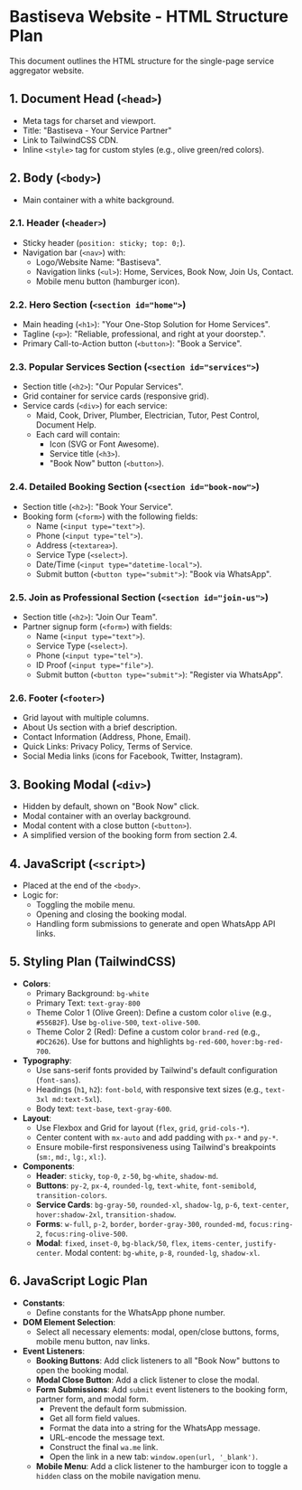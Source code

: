 # Bastiseva Website - HTML Structure Plan

This document outlines the HTML structure for the single-page service aggregator website.

## 1. Document Head (`<head>`)
-   Meta tags for charset and viewport.
-   Title: "Bastiseva - Your Service Partner"
-   Link to TailwindCSS CDN.
-   Inline `<style>` tag for custom styles (e.g., olive green/red colors).

## 2. Body (`<body>`)
-   Main container with a white background.

### 2.1. Header (`<header>`)
-   Sticky header (`position: sticky; top: 0;`).
-   Navigation bar (`<nav>`) with:
    -   Logo/Website Name: "Bastiseva".
    -   Navigation links (`<ul>`): Home, Services, Book Now, Join Us, Contact.
    -   Mobile menu button (hamburger icon).

### 2.2. Hero Section (`<section id="home">`)
-   Main heading (`<h1>`): "Your One-Stop Solution for Home Services".
-   Tagline (`<p>`): "Reliable, professional, and right at your doorstep.".
-   Primary Call-to-Action button (`<button>`): "Book a Service".

### 2.3. Popular Services Section (`<section id="services">`)
-   Section title (`<h2>`): "Our Popular Services".
-   Grid container for service cards (responsive grid).
-   Service cards (`<div>`) for each service:
    -   Maid, Cook, Driver, Plumber, Electrician, Tutor, Pest Control, Document Help.
    -   Each card will contain:
        -   Icon (SVG or Font Awesome).
        -   Service title (`<h3>`).
        -   "Book Now" button (`<button>`).

### 2.4. Detailed Booking Section (`<section id="book-now">`)
-   Section title (`<h2>`): "Book Your Service".
-   Booking form (`<form>`) with the following fields:
    -   Name (`<input type="text">`).
    -   Phone (`<input type="tel">`).
    -   Address (`<textarea>`).
    -   Service Type (`<select>`).
    -   Date/Time (`<input type="datetime-local">`).
    -   Submit button (`<button type="submit">`): "Book via WhatsApp".

### 2.5. Join as Professional Section (`<section id="join-us">`)
-   Section title (`<h2>`): "Join Our Team".
-   Partner signup form (`<form>`) with fields:
    -   Name (`<input type="text">`).
    -   Service Type (`<select>`).
    -   Phone (`<input type="tel">`).
    -   ID Proof (`<input type="file">`).
    -   Submit button (`<button type="submit">`): "Register via WhatsApp".

### 2.6. Footer (`<footer>`)
-   Grid layout with multiple columns.
-   About Us section with a brief description.
-   Contact Information (Address, Phone, Email).
-   Quick Links: Privacy Policy, Terms of Service.
-   Social Media links (icons for Facebook, Twitter, Instagram).

## 3. Booking Modal (`<div>`)
-   Hidden by default, shown on "Book Now" click.
-   Modal container with an overlay background.
-   Modal content with a close button (`<button>`).
-   A simplified version of the booking form from section 2.4.

## 4. JavaScript (`<script>`)
-   Placed at the end of the `<body>`.
-   Logic for:
    -   Toggling the mobile menu.
    -   Opening and closing the booking modal.
    -   Handling form submissions to generate and open WhatsApp API links.

## 5. Styling Plan (TailwindCSS)

-   **Colors**:
    -   Primary Background: `bg-white`
    -   Primary Text: `text-gray-800`
    -   Theme Color 1 (Olive Green): Define a custom color `olive` (e.g., `#556B2F`). Use `bg-olive-500`, `text-olive-500`.
    -   Theme Color 2 (Red): Define a custom color `brand-red` (e.g., `#DC2626`). Use for buttons and highlights `bg-red-600`, `hover:bg-red-700`.
-   **Typography**:
    -   Use sans-serif fonts provided by Tailwind's default configuration (`font-sans`).
    -   Headings (`h1`, `h2`): `font-bold`, with responsive text sizes (e.g., `text-3xl md:text-5xl`).
    -   Body text: `text-base`, `text-gray-600`.
-   **Layout**:
    -   Use Flexbox and Grid for layout (`flex`, `grid`, `grid-cols-*`).
    -   Center content with `mx-auto` and add padding with `px-*` and `py-*`.
    -   Ensure mobile-first responsiveness using Tailwind's breakpoints (`sm:`, `md:`, `lg:`, `xl:`).
-   **Components**:
    -   **Header**: `sticky`, `top-0`, `z-50`, `bg-white`, `shadow-md`.
    -   **Buttons**: `py-2`, `px-4`, `rounded-lg`, `text-white`, `font-semibold`, `transition-colors`.
    -   **Service Cards**: `bg-gray-50`, `rounded-xl`, `shadow-lg`, `p-6`, `text-center`, `hover:shadow-2xl`, `transition-shadow`.
    -   **Forms**: `w-full`, `p-2`, `border`, `border-gray-300`, `rounded-md`, `focus:ring-2`, `focus:ring-olive-500`.
    -   **Modal**: `fixed`, `inset-0`, `bg-black/50`, `flex`, `items-center`, `justify-center`. Modal content: `bg-white`, `p-8`, `rounded-lg`, `shadow-xl`.

## 6. JavaScript Logic Plan

-   **Constants**:
    -   Define constants for the WhatsApp phone number.
-   **DOM Element Selection**:
    -   Select all necessary elements: modal, open/close buttons, forms, mobile menu button, nav links.
-   **Event Listeners**:
    -   **Booking Buttons**: Add click listeners to all "Book Now" buttons to open the booking modal.
    -   **Modal Close Button**: Add a click listener to close the modal.
    -   **Form Submissions**: Add `submit` event listeners to the booking form, partner form, and modal form.
        -   Prevent the default form submission.
        -   Get all form field values.
        -   Format the data into a string for the WhatsApp message.
        -   URL-encode the message text.
        -   Construct the final `wa.me` link.
        -   Open the link in a new tab: `window.open(url, '_blank')`.
    -   **Mobile Menu**: Add a click listener to the hamburger icon to toggle a `hidden` class on the mobile navigation menu.